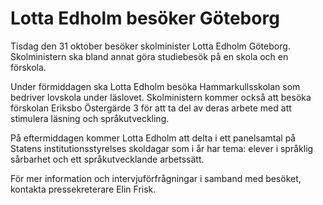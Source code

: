 # Lotta Edholm besöker Göteborg

Tisdag den 31 oktober besöker skolminister Lotta Edholm Göteborg. Skolministern ska bland annat göra studiebesök på en skola och en förskola.

Under förmiddagen ska Lotta Edholm besöka Hammarkullsskolan som bedriver lovskola under läslovet. Skolministern kommer också att besöka förskolan Eriksbo Östergärde 3 för att ta del av deras arbete med att stimulera läsning och språkutveckling.

På eftermiddagen kommer Lotta Edholm att delta i ett panelsamtal på Statens institutionsstyrelses skoldagar som i år har tema: elever i språklig sårbarhet och ett språkutvecklande arbetssätt.

För mer information och intervjuförfrågningar i samband med besöket, kontakta pressekreterare Elin Frisk.
